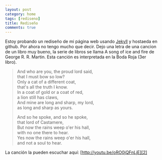 ```yaml
---
layout: post
category: home
tags: [rediseno]
title: Rediseño
comments: true
---
```



Estoy probando un rediseño de mi página web usando [Jekyll][1] y hostaeda en github. Por ahora no tengo mucho que decir. Dejo una letra de una cancion de un libro muy bueno, la serie de libros se llama A song of ice and fire de George R. R. Martin. Esta canción es interpretada en la Boda Roja (3er libro).
<!-- excerpt -->

> And who are you, the proud lord said,  
> that I must bow so low?  
> Only a cat of a different coat,  
> that's all the truth I know.  
> In a coat of gold or a coat of red,  
> a lion still has claws,  
> And mine are long and sharp, my lord,  
> as long and sharp as yours.  
>  
> And so he spoke, and so he spoke,  
> that lord of Castamere,  
> But now the rains weep o'er his hall,  
> with no one there to hear.  
> Yes now the rains weep o'er his hall,  
> and not a soul to hear.  

La canción la pueden escuchar aquí: [http://youtu.be/oRO0jQFnLjE][2]

[1]: //jekyllrb.com
[2]: //youtu.be/oRO0jQFnLjE